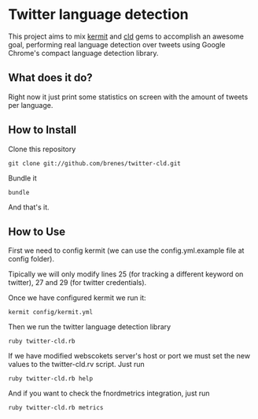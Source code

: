 # Twitter language detection

This project aims to mix [kermit](http://rubygems.org/gems/kermit) and [cld](http://rubygems.org/gems/cld) gems to accomplish an awesome goal, performing real language detection over tweets using Google Chrome's compact language detection library.

## What does it do?

Right now it just print some statistics on screen with the amount of tweets per language.

## How to Install

Clone this repository

```
git clone git://github.com/brenes/twitter-cld.git
```

Bundle it

```
bundle
```

And that's it.

## How to Use

First we need to config kermit (we can use the config.yml.example file at config folder).

Tipically we will only modify lines 25 (for tracking a different keyword on twitter), 27 and 29 (for twitter credentials).

Once we have configured kermit we run it:

```
kermit config/kermit.yml
```

Then we run the twitter language detection library

```
ruby twitter-cld.rb
```

If we have modified webscokets server's host or port we must set the new values to the twitter-cld.rv script. Just run

```
ruby twitter-cld.rb help
```

And if you want to check the fnordmetrics integration, just run

```
ruby twitter-cld.rb metrics
```